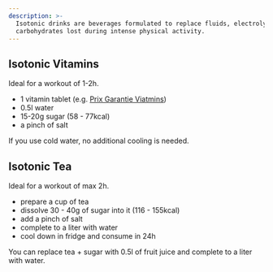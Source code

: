 ```yaml
---
description: >-
  Isotonic drinks are beverages formulated to replace fluids, electrolytes, and
  carbohydrates lost during intense physical activity.
---
```

## Isotonic Vitamins

Ideal for a workout of 1-2h.&#x20;

* 1 vitamin tablet (e.g. [Prix Garantie Viatmins](https://www.coop.ch/en/cosmetics-health/health-medicine-cabinet/vitamins-minerals-food-supplements/vitamins/prix-garantie-vitamins-effervescent-tablets-20-pieces/p/3558430))
* 0.5l water
* 15-20g sugar (58 - 77kcal)
* a pinch of salt

If you use cold water, no additional cooling is needed.

## Isotonic Tea

Ideal for a workout of max 2h.

* prepare a cup of tea
* dissolve 30 - 40g of sugar into it (116 - 155kcal)
* add a pinch of salt
* complete to a liter with water
* cool down in fridge and consume in 24h

You can replace tea + sugar with 0.5l of fruit juice and complete to a liter with water.
